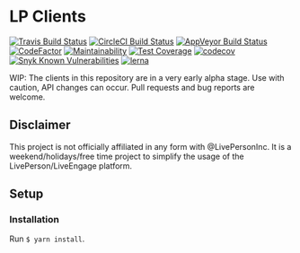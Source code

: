 # LP Clients

[![Travis Build Status](https://travis-ci.org/busybeaver/lp-libs.svg?branch=master)](https://travis-ci.org/busybeaver/lp-libs)
[![CircleCI Build Status](https://circleci.com/gh/busybeaver/lp-libs.svg?style=shield)](https://circleci.com/gh/busybeaver/lp-libs)
[![AppVeyor Build Status](https://ci.appveyor.com/api/projects/status/github/busybeaver/lp-libs?branch=master&svg=true)](https://ci.appveyor.com/project/busybeaver/lp-libs)
[![CodeFactor](https://www.codefactor.io/repository/github/busybeaver/lp-libs/badge/master)](https://www.codefactor.io/repository/github/busybeaver/lp-libs/overview/master)
[![Maintainability](https://api.codeclimate.com/v1/badges/6046092c94b7b4417a64/maintainability)](https://codeclimate.com/github/busybeaver/lp-libs/maintainability)
[![Test Coverage](https://api.codeclimate.com/v1/badges/6046092c94b7b4417a64/test_coverage)](https://codeclimate.com/github/busybeaver/lp-libs/test_coverage)
[![codecov](https://codecov.io/gh/busybeaver/lp-libs/branch/master/graph/badge.svg)](https://codecov.io/gh/busybeaver/lp-libs)
[![Snyk Known Vulnerabilities](https://snyk.io/test/github/busybeaver/lp-libs/badge.svg)](https://snyk.io/test/github/busybeaver/lp-libs)
[![lerna](https://img.shields.io/badge/maintained%20with-lerna-cc00ff.svg)](https://lernajs.io/)

WIP: The clients in this repository are in a very early alpha stage. Use with caution, API changes can occur. Pull requests and bug reports are welcome.

## Disclaimer

This project is not officially affiliated in any form with @LivePersonInc. It is a weekend/holidays/free time project to simplify the usage of the LivePerson/LiveEngage platform.

## Setup

### Installation

Run `$ yarn install`.
